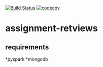 [![Build Status](https://travis-ci.com/amaurylekens/assignment-retviews.svg?branch=main)](https://travis-ci.org/amaurylekens/assignment-retviews)
[![codecov](https://codecov.io/gh/amaurylekens/assignment-retviews/branch/main/graph/badge.svg?token=K6OFEUA07Q)](https://codecov.io/gh/amaurylekens/assignment-retviews)


# assignment-retviews

## requirements

*pyspark
*mongodb
